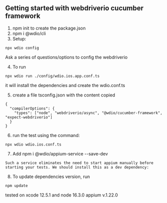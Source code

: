 ## Getting started with webdriverio cucumber framework

1. npm init to create the package.json
2. npm i @wdio/cli
3. Setup:

```
npx wdio config
```

Ask a series of questions/options to config the webdriverio

4. To run

```
npx wdio run ./config/wdio.ios.app.conf.ts
```

it will install the dependencies and create the wdio.conf.ts

5. create a file tsconfig.json with the content copied

```
{
  "compilerOptions": {
    "types": ["node", "webdriverio/async", "@wdio/cucumber-framework", "expect-webdriverio"]
  }
}
```

6. run the test using the command:

```
npx wdio wdio.ios.conf.ts
```

7. Add npm i @wdio/appium-service --save-dev

```
Such a service eliminates the need to start appium manually before starting your tests. We should install this as a dev dependency:
```


8. To update dependencies version, run 
```
npm update
```




tested on xcode 12.5.1
and node 16.3.0
appium v.1.22.0

